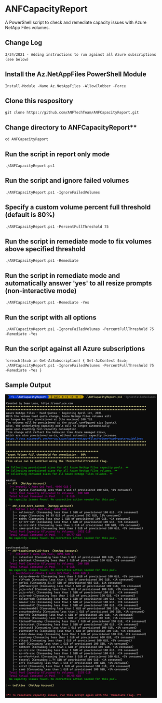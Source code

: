 # ANFCapacityReport

A PowerShell script to check and remediate capacity issues with Azure NetApp Files volumes.

## Change Log
    3/24/2021 - Adding instructions to run against all Azure subscriptions (see below)

## Install the Az.NetAppFiles PowerShell Module

    Install-Module -Name Az.NetAppFiles -AllowClobber -Force

## Clone this respository

    git clone https://github.com/ANFTechTeam/ANFCapacityReport.git

## Change directory to ANFCapacityReport**

    cd ANFCapacityReport

## Run the script in report only mode

    ./ANFCapacityReport.ps1

## Run the script and ignore failed volumes

    ./ANFCapacityReport.ps1 -IgnoreFailedVolumes

## Specify a custom volume percent full threshold (default is 80%)

    ./ANFCapacityReport.ps1 -PercentFullThreshold 75

## Run the script in remediate mode to fix volumes above specified threshold

    ./ANFCapacityReport.ps1 -Remediate

## Run the script in remediate mode and automatically answer 'yes' to all resize prompts (non-interactive mode)

    ./ANFCapacityReport.ps1 -Remediate -Yes

## Run the script with all options

    ./ANFCapacityReport.ps1 -IgnoreFailedVolumes -PercentFullThreshold 75 -Remediate -Yes

## Run the script against all Azure subscriptions

    foreach($sub in Get-AzSubscription) { Set-AzContext $sub; ./ANFCapacityReport.ps1 -IgnoreFailedVolumes -PercentFullThreshold 75 -Remediate -Yes }

## Sample Output

![Sample Output](https://github.com/ANFTechTeam/ANFCapacityReport/blob/main/img/reportonly.png)